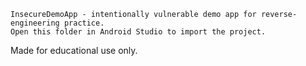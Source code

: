     InsecureDemoApp - intentionally vulnerable demo app for reverse-engineering practice.
    Open this folder in Android Studio to import the project.

Made for educational use only.
